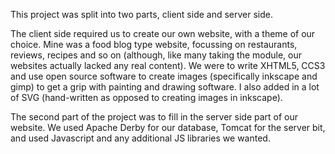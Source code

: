 This project was split into two parts, client side and server side. 

The client side required us to create our own website, with a theme of our choice. Mine was a food blog type website, focussing
on restaurants, reviews, recipes and so on (although, like many taking the module, our websites actually lacked any real content).
We were to write XHTML5, CCS3 and use open source software to create images (specifically inkscape and gimp) to get a grip with
painting and drawing software. I also added in a lot of SVG (hand-written as opposed to creating images in inkscape). 

The second part of the project was to fill in the server side part of our website. We used Apache Derby for our database, Tomcat for 
the server bit, and used Javascript and any additional JS libraries we wanted. 
